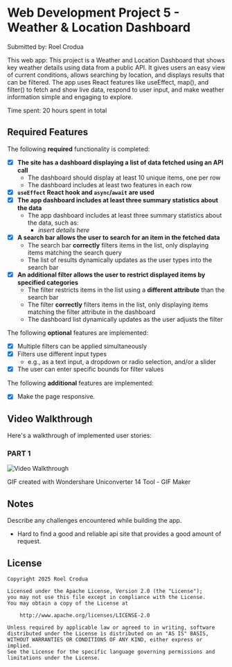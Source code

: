 # Web Development Project 5 - Weather & Location Dashboard

Submitted by:  Roel Crodua

This web app: 
This project is a Weather and Location Dashboard that shows key weather details using data from a public API. It gives users an easy view of current conditions, allows searching by location, and displays results that can be filtered. The app uses React features like useEffect, map(), and filter() to fetch and show live data, respond to user input, and make weather information simple and engaging to explore.

Time spent: 20 hours spent in total

## Required Features

The following **required** functionality is completed:

- [x] **The site has a dashboard displaying a list of data fetched using an API call**
  - The dashboard should display at least 10 unique items, one per row
  - The dashboard includes at least two features in each row
- [x] **`useEffect` React hook and `async`/`await` are used**
- [x] **The app dashboard includes at least three summary statistics about the data** 
  - The app dashboard includes at least three summary statistics about the data, such as:
    - *insert details here*
- [x] **A search bar allows the user to search for an item in the fetched data**
  - The search bar **correctly** filters items in the list, only displaying items matching the search query
  - The list of results dynamically updates as the user types into the search bar
- [x] **An additional filter allows the user to restrict displayed items by specified categories**
  - The filter restricts items in the list using a **different attribute** than the search bar 
  - The filter **correctly** filters items in the list, only displaying items matching the filter attribute in the dashboard
  - The dashboard list dynamically updates as the user adjusts the filter

The following **optional** features are implemented:

- [x] Multiple filters can be applied simultaneously
- [x] Filters use different input types
  - e.g., as a text input, a dropdown or radio selection, and/or a slider
- [x] The user can enter specific bounds for filter values

The following **additional** features are implemented:

* [x] Make the page responsive.

## Video Walkthrough

Here's a walkthrough of implemented user stories:

### PART 1
<img src='https://github.com/roeldcrodua/WeatherLocationDashboard_ReactJS/blob/main/src/assets/demo.gif' title='Video Walkthrough' width='' alt='Video Walkthrough' />

<!-- Replace this with whatever GIF tool you used! -->
GIF created with Wondershare Uniconverter 14 Tool - GIF Maker 
<!-- Recommended tools:
[Kap](https://getkap.co/) for macOS
[ScreenToGif](https://www.screentogif.com/) for Windows
[peek](https://github.com/phw/peek) for Linux. -->

## Notes

Describe any challenges encountered while building the app.
- Hard to find a good and reliable api site that provides a good amount of request.

## License

    Copyright 2025 Roel Crodua

    Licensed under the Apache License, Version 2.0 (the "License");
    you may not use this file except in compliance with the License.
    You may obtain a copy of the License at

        http://www.apache.org/licenses/LICENSE-2.0

    Unless required by applicable law or agreed to in writing, software
    distributed under the License is distributed on an "AS IS" BASIS,
    WITHOUT WARRANTIES OR CONDITIONS OF ANY KIND, either express or implied.
    See the License for the specific language governing permissions and
    limitations under the License.